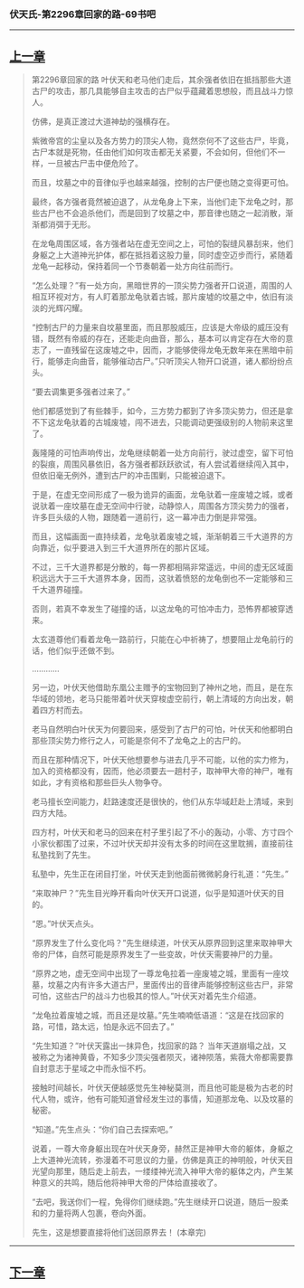 ### 伏天氏-第2296章回家的路-69书吧

--------
[上一章](./973b9693688e0e58672ed4fb06ca257b.md)
--------


>
>
>
>第2296章回家的路
>叶伏天和老马他们走后，其余强者依旧在抵挡那些大道古尸的攻击，那几具能够自主攻击的古尸似乎蕴藏着思想般，而且战斗力惊人。
>
>仿佛，是真正渡过大道神劫的强横存在。
>
>紫微帝宫的尘皇以及各方势力的顶尖人物，竟然奈何不了这些古尸，毕竟，古尸本就是死物，任由他们如何攻击都无关紧要，不会如何，但他们不一样，一旦被古尸击中便危险了。
>
>而且，坟墓之中的音律似乎也越来越强，控制的古尸便也随之变得更可怕。
>
>最终，各方强者竟然被迫退了，从龙龟身上下来，当他们走下龙龟之时，那些古尸也不会追杀他们，而是回到了坟墓之中，那音律也随之一起消散，渐渐都消弭于无形。
>
>在龙龟周围区域，各方强者站在虚无空间之上，可怕的裂缝风暴刮来，他们身躯之上大道神光护体，都在抵挡着这股力量，同时虚空迈步而行，紧随着龙龟一起移动，保持着同一个节奏朝着一处方向往前而行。
>
>“怎么处理？”有一处方向，黑暗世界的一顶尖势力强者开口说道，周围的人相互环视对方，有人盯着那龙龟驮着古城，那片废墟的坟墓之中，依旧有淡淡的光辉闪耀。
>
>“控制古尸的力量来自坟墓里面，而且那股威压，应该是大帝级的威压没有错，既然有帝威的存在，还能走向曲音，那么，基本可以肯定存在大帝的意志了，一直残留在这废墟之中，因而，才能够使得龙龟无数年来在黑暗中前行，能够走向曲音，能够催动古尸。”只听顶尖人物开口说道，诸人都纷纷点头。
>
>“要去调集更多强者过来了。”
>
>他们都感觉到了有些棘手，如今，三方势力都到了许多顶尖势力，但还是拿不下这龙龟驮着的古城废墟，闯不进去，只能调动更强级别的人物前来这里了。
>
>轰隆隆的可怕声响传出，龙龟继续朝着一处方向前行，驶过虚空，留下可怕的裂痕，周围风暴依旧，各方强者都跃跃欲试，有人尝试着继续闯入其中，但依旧毫无例外，遭到古尸的冲击围剿，只能被迫退下。
>
>于是，在虚无空间形成了一极为诡异的画面，龙龟驮着一座废墟之城，或者说驮着一座坟墓在虚无空间中行驶，动静惊人，周围各方顶尖势力的强者，许多巨头级的人物，跟随着一道前行，这一幕冲击力倒是非常强。
>
>而且，这幅画面一直持续着，龙龟驮着废墟之城，渐渐朝着三千大道界的方向靠近，似乎要进入到三千大道界所在的那片区域。
>
>不过，三千大道界都是分散的，每一界都相隔非常遥远，中间的虚无区域面积远远大于三千大道界本身，因而，这驮着愤怒的龙龟倒也不一定能够和三千大道界碰撞。
>
>否则，若真不幸发生了碰撞的话，以这龙龟的可怕冲击力，恐怖界都被穿透来。
>
>太玄道尊他们看着龙龟一路前行，只能在心中祈祷了，想要阻止龙龟前行的话，他们似乎还做不到。
>
>…………
>
>另一边，叶伏天他借助东凰公主赠予的宝物回到了神州之地，而且，是在东华域的领地，老马只能带着叶伏天穿梭虚空前行，朝上清域的方向出发，朝着四方村而去。
>
>老马自然明白叶伏天为何要回来，感受到了古尸的可怕，叶伏天和他都明白那些顶尖势力修行之人，可能是奈何不了龙龟之上的古尸的。
>
>而且在那种情况下，叶伏天他想要参与进去几乎不可能，以他的实力修为，加入的资格都没有，因而，他必须要去一趟村子，取神甲大帝的神尸，唯有如此，才有资格和那些巨头人物争夺。
>
>老马擅长空间能力，赶路速度还是很快的，他们从东华域赶赴上清域，来到四方大陆。
>
>四方村，叶伏天和老马的回来在村子里引起了不小的轰动，小零、方寸四个小家伙都围了过来，不过叶伏天却并没有太多的时间在这里耽搁，直接前往私塾找到了先生。
>
>私塾中，先生正在闭目打坐，叶伏天走到他面前微微躬身行礼道：“先生。”
>
>“来取神尸？”先生目光睁开看向叶伏天开口说道，似乎是知道叶伏天的目的。
>
>“恩。”叶伏天点头。
>
>“原界发生了什么变化吗？”先生继续道，叶伏天从原界回到这里来取神甲大帝的尸体，自然可能是原界发生了一些变故，叶伏天需要神尸的力量。
>
>“原界之地，虚无空间中出现了一尊龙龟拉着一座废墟之城，里面有一座坟墓，坟墓之内有许多大道古尸，里面传出的音律声能够控制这些古尸，非常可怕，这些古尸的战斗力也极其的惊人。”叶伏天对着先生介绍道。
>
>“龙龟拉着废墟之城，而且还是坟墓。”先生喃喃低语道：“这是在找回家的路，可惜，路太远，怕是永远不回去了。”
>
>“先生知道？”叶伏天露出一抹异色，找回家的路？
>当年天道崩塌之战，又被称之为诸神黄昏，不知多少顶尖强者陨灭，诸神陨落，紫薇大帝都需要靠自封意志于星域之中而永恒不朽。
>
>接触时间越长，叶伏天便越感觉先生神秘莫测，而且他可能是极为古老的时代人物，或许，他有可能知道曾经发生过的事情，知道那龙龟、以及坟墓的秘密。
>
>“知道。”先生点头：“你们自己去探索吧。”
>
>说着，一尊大帝身躯出现在叶伏天身旁，赫然正是神甲大帝的躯体，身躯之上大道神光流转，弥漫着不可思议的力量，仿佛是真正的神明般，叶伏天目光望向那里，随后走上前去，一缕缕神光流入神甲大帝的躯体之内，产生某种意义的共鸣，随后他将神甲大帝的尸体给直接收了。
>
>“去吧，我送你们一程，免得你们继续跑。”先生继续开口说道，随后一股柔和的力量将两人包裹，卷向外面。
>
>先生，这是想要直接将他们送回原界去！
>(本章完)
>
>

--------
[下一章](./f966936a359b862c681382557f8bfee8.md)
--------
